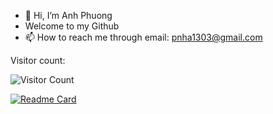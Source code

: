 - 👋 Hi, I’m Anh Phuong
- Welcome to my Github 
- 📫 How to reach me through email: pnha1303@gmail.com

Visitor count:

![Visitor Count](https://profile-counter.glitch.me/phu0n9/count.svg)


[![Readme Card](https://github-readme-stats.vercel.app/api/pin/?username=phu0n9&repo=github-readme-stats)](https://github.com/phu0n9/github-readme-stats)

<!---
phu0n9/phu0n9 is a ✨ special ✨ repository because its `README.md` (this file) appears on your GitHub profile.
You can click the Preview link to take a look at your changes.
--->
